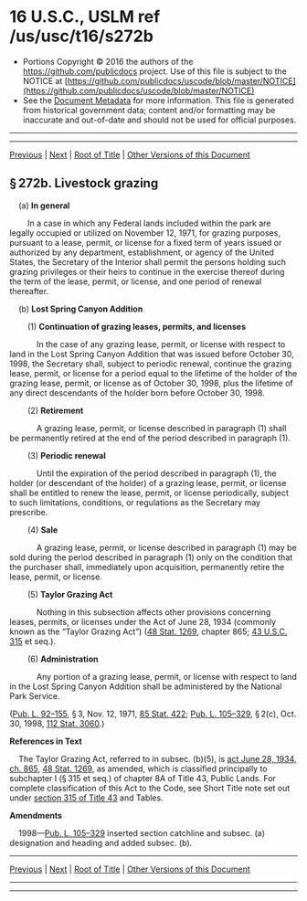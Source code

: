 ---
---

# 16 U.S.C., USLM ref /us/usc/t16/s272b

* Portions Copyright © 2016 the authors of the https://github.com/publicdocs project.
  Use of this file is subject to the NOTICE at [https://github.com/publicdocs/uscode/blob/master/NOTICE](https://github.com/publicdocs/uscode/blob/master/NOTICE)
* See the [Document Metadata](././../../../../..//README.md) for more information.
  This file is generated from historical government data; content and/or formatting may be inaccurate and out-of-date and should not be used for official purposes.

----------
----------

[Previous](./../../../../..//us/usc/t16/ch1/schXXX/m__us_usc_t16_s272a.md) | [Next](./../../../../..//us/usc/t16/ch1/schXXX/m__us_usc_t16_s272c.md) | [Root of Title](./../../../../../) | [Other Versions of this Document](https://publicdocs.github.io/go/links?ns=uslm&ref=%2Fus%2Fusc%2Ft16%2Fs272b)

## § 272b. Livestock grazing

    (a) __In general__ 

        In a case in which any Federal lands included within the park are legally occupied or utilized on November 12, 1971, for grazing purposes, pursuant to a lease, permit, or license for a fixed term of years issued or authorized by any department, establishment, or agency of the United States, the Secretary of the Interior shall permit the persons holding such grazing privileges or their heirs to continue in the exercise thereof during the term of the lease, permit, or license, and one period of renewal thereafter.

    (b) __Lost Spring Canyon Addition__ 

        (1) __Continuation of grazing leases, permits, and licenses__ 

            In the case of any grazing lease, permit, or license with respect to land in the Lost Spring Canyon Addition that was issued before October 30, 1998, the Secretary shall, subject to periodic renewal, continue the grazing lease, permit, or license for a period equal to the lifetime of the holder of the grazing lease, permit, or license as of October 30, 1998, plus the lifetime of any direct descendants of the holder born before October 30, 1998.

        (2) __Retirement__ 

            A grazing lease, permit, or license described in paragraph (1) shall be permanently retired at the end of the period described in paragraph (1).

        (3) __Periodic renewal__ 

            Until the expiration of the period described in paragraph (1), the holder (or descendant of the holder) of a grazing lease, permit, or license shall be entitled to renew the lease, permit, or license periodically, subject to such limitations, conditions, or regulations as the Secretary may prescribe.

        (4) __Sale__ 

            A grazing lease, permit, or license described in paragraph (1) may be sold during the period described in paragraph (1) only on the condition that the purchaser shall, immediately upon acquisition, permanently retire the lease, permit, or license.

        (5) __Taylor Grazing Act__ 

            Nothing in this subsection affects other provisions concerning leases, permits, or licenses under the Act of June 28, 1934 (commonly known as the “Taylor Grazing Act”) ([48 Stat. 1269][/us/stat/48/1269], chapter 865; [43 U.S.C. 315][/us/usc/t43/s315] et seq.).

        (6) __Administration__ 

            Any portion of a grazing lease, permit, or license with respect to land in the Lost Spring Canyon Addition shall be administered by the National Park Service.

([Pub. L. 92–155][/us/pl/92/155], § 3, Nov. 12, 1971, [85 Stat. 422][/us/stat/85/422]; [Pub. L. 105–329][/us/pl/105/329], § 2(c), Oct. 30, 1998, [112 Stat. 3060][/us/stat/112/3060].)

 __References in Text__ 

    The Taylor Grazing Act, referred to in subsec. (b)(5), is [act June 28, 1934, ch. 865][/us/act/1934-06-28/ch865], [48 Stat. 1269][/us/stat/48/1269], as amended, which is classified principally to subchapter I (§ 315 et seq.) of chapter 8A of Title 43, Public Lands. For complete classification of this Act to the Code, see Short Title note set out under [section 315 of Title 43][/us/usc/t43/s315] and Tables.

 __Amendments__ 

    1998—[Pub. L. 105–329][/us/pl/105/329] inserted section catchline and subsec. (a) designation and heading and added subsec. (b).

----------

[Previous](./../../../../..//us/usc/t16/ch1/schXXX/m__us_usc_t16_s272a.md) | [Next](./../../../../..//us/usc/t16/ch1/schXXX/m__us_usc_t16_s272c.md) | [Root of Title](./../../../../../) | [Other Versions of this Document](https://publicdocs.github.io/go/links?ns=uslm&ref=%2Fus%2Fusc%2Ft16%2Fs272b)

----------
----------

[/us/stat/48/1269]: https://publicdocs.github.io/go/links?ns=uslm&ref=%2Fus%2Fstat%2F48%2F1269
[/us/usc/t43/s315]: https://publicdocs.github.io/go/links?ns=uslm&ref=%2Fus%2Fusc%2Ft43%2Fs315
[/us/pl/92/155]: https://publicdocs.github.io/go/links?ns=uslm&ref=%2Fus%2Fpl%2F92%2F155
[/us/stat/85/422]: https://publicdocs.github.io/go/links?ns=uslm&ref=%2Fus%2Fstat%2F85%2F422
[/us/pl/105/329]: https://publicdocs.github.io/go/links?ns=uslm&ref=%2Fus%2Fpl%2F105%2F329
[/us/stat/112/3060]: https://publicdocs.github.io/go/links?ns=uslm&ref=%2Fus%2Fstat%2F112%2F3060
[/us/act/1934-06-28/ch865]: https://publicdocs.github.io/go/links?ns=uslm&ref=%2Fus%2Fact%2F1934-06-28%2Fch865
[/us/stat/48/1269]: https://publicdocs.github.io/go/links?ns=uslm&ref=%2Fus%2Fstat%2F48%2F1269
[/us/usc/t43/s315]: https://publicdocs.github.io/go/links?ns=uslm&ref=%2Fus%2Fusc%2Ft43%2Fs315
[/us/pl/105/329]: https://publicdocs.github.io/go/links?ns=uslm&ref=%2Fus%2Fpl%2F105%2F329


